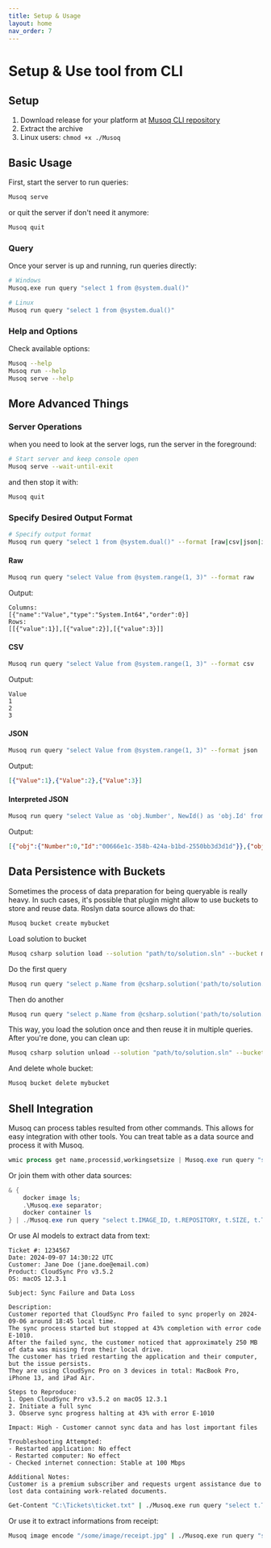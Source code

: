 ```yaml
---
title: Setup & Usage
layout: home
nav_order: 7
---
```


# Setup & Use tool from CLI

## Setup

1. Download release for your platform at [Musoq CLI repository](https://github.com/Puchaczov/Musoq.CLI)
2. Extract the archive
3. Linux users: `chmod +x ./Musoq`

## Basic Usage

First, start the server to run queries:

```bash
Musoq serve
```

or quit the server if don't need it anymore:

```bash
Musoq quit
```

### Query

Once your server is up and running, run queries directly:

```bash
# Windows
Musoq.exe run query "select 1 from @system.dual()"

# Linux
Musoq run query "select 1 from @system.dual()"
```

### Help and Options

Check available options:

```bash
Musoq --help
Musoq run --help
Musoq serve --help
```

## More Advanced Things

### Server Operations

when you need to look at the server logs, run the server in the foreground:

```bash
# Start server and keep console open
Musoq serve --wait-until-exit
```

and then stop it with:

```bash
Musoq quit
```

### Specify Desired Output Format

```bash
# Specify output format
Musoq run query "select 1 from @system.dual()" --format [raw|csv|json|interpreted_json]
```

#### Raw

```bash
Musoq run query "select Value from @system.range(1, 3)" --format raw
```
Output:
```
Columns:
[{"name":"Value","type":"System.Int64","order":0}]
Rows:
[[{"value":1}],[{"value":2}],[{"value":3}]]
```

#### CSV
```bash
Musoq run query "select Value from @system.range(1, 3)" --format csv
```
Output:
```csv
Value
1
2
3
```

#### JSON
```bash
Musoq run query "select Value from @system.range(1, 3)" --format json
```
Output:
```json
[{"Value":1},{"Value":2},{"Value":3}]
```

#### Interpreted JSON
```bash
Musoq run query "select Value as 'obj.Number', NewId() as 'obj.Id' from @system.range(0, 10)" --format interpreted-json
```
Output:
```json
[{"obj":{"Number":0,"Id":"00666e1c-358b-424a-b1bd-2550bb3d3d1d"}},{"obj":{"Number":1,"Id":"fb391e2c-a5d6-479e-9008-a44adddb475a"}},...]
```

## Data Persistence with Buckets

Sometimes the process of data preparation for being queryable is really heavy. In such cases, it's possible that plugin might allow to use buckets to store and reuse data. Roslyn data source allows do that:

```bash
Musoq bucket create mybucket
```

Load solution to bucket

```bash
Musoq csharp solution load --solution "path/to/solution.sln" --bucket mybucket
```

Do the first query

```bash
Musoq run query "select p.Name from @csharp.solution('path/to/solution.sln') s cross apply s.Projects p" --bucket mybucket
```

Then do another

```bash
Musoq run query "select p.Name from @csharp.solution('path/to/solution.sln') s cross apply s.Projects p where p.Name like '%Tests'" --bucket mybucket
```

This way, you load the solution once and then reuse it in multiple queries. After you're done, you can clean up:

```bash
Musoq csharp solution unload --solution "path/to/solution.sln" --bucket mybucket
```

And delete whole bucket:

```bash
Musoq bucket delete mybucket
```

## Shell Integration

Musoq can process tables resulted from other commands. This allows for easy integration with other tools. You can treat table as a data source and process it with Musoq.

```powershell
wmic process get name,processid,workingsetsize | Musoq.exe run query "select t.Name, Count(t.Name) from @stdin.table(true) t group by t.Name having Count(t.Name) > 1"
```

Or join them with other data sources:

```powershell
& { 
    docker image ls; 
    .\Musoq.exe separator; 
    docker container ls 
} | ./Musoq.exe run query "select t.IMAGE_ID, t.REPOSITORY, t.SIZE, t.TAG, t2.CONTAINER_ID, t2.CREATED, t2.STATUS from @stdin.table(true) t inner join @stdin.table(true) t2 on t.IMAGE_ID = t2.IMAGE"
```

Or use AI models to extract data from text:

```text
Ticket #: 1234567
Date: 2024-09-07 14:30:22 UTC
Customer: Jane Doe (jane.doe@email.com)
Product: CloudSync Pro v3.5.2
OS: macOS 12.3.1

Subject: Sync Failure and Data Loss

Description:
Customer reported that CloudSync Pro failed to sync properly on 2024-09-06 around 18:45 local time. 
The sync process started but stopped at 43% completion with error code E-1010. 
After the failed sync, the customer noticed that approximately 250 MB of data was missing from their local drive.
The customer has tried restarting the application and their computer, but the issue persists.
They are using CloudSync Pro on 3 devices in total: MacBook Pro, iPhone 13, and iPad Air.

Steps to Reproduce:
1. Open CloudSync Pro v3.5.2 on macOS 12.3.1
2. Initiate a full sync
3. Observe sync progress halting at 43% with error E-1010

Impact: High - Customer cannot sync data and has lost important files

Troubleshooting Attempted:
- Restarted application: No effect
- Restarted computer: No effect
- Checked internet connection: Stable at 100 Mbps

Additional Notes:
Customer is a premium subscriber and requests urgent assistance due to lost data containing work-related documents.
```

```bash
Get-Content "C:\Tickets\ticket.txt" | ./Musoq.exe run query "select t.TicketNumber, t.TicketDate, t.CustomerName, t.CustomerEmail, t.Product, t.OperatingSystem, t.Subject, t.ImpactLevel, t.ErrorCode, t.DataLossAmount, t.DeviceCount, case when ToLowerInvariant(t.SubscriptionType) like '%premium%' then 'PREMIUM' else 'STANDARD' end from @stdin.text('Ollama', 'llama3.1') t"
```

Or use it to extract informations from receipt:

```bash
Musoq image encode "/some/image/receipt.jpg" | ./Musoq.exe run query "select s.Shop, s.ProductName, s.Price from @stdin.image('OpenAi', 'gpt-4o') s"
```